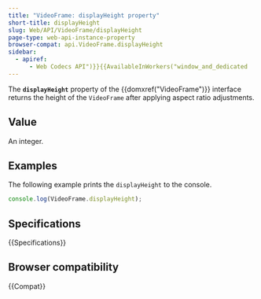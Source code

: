 ```yaml
---
title: "VideoFrame: displayHeight property"
short-title: displayHeight
slug: Web/API/VideoFrame/displayHeight
page-type: web-api-instance-property
browser-compat: api.VideoFrame.displayHeight
sidebar:
  - apiref:
      - Web Codecs API")}}{{AvailableInWorkers("window_and_dedicated
---
```


The **`displayHeight`** property of the {{domxref("VideoFrame")}} interface returns the height of the `VideoFrame` after applying aspect ratio adjustments.

## Value

An integer.

## Examples

The following example prints the `displayHeight` to the console.

```js
console.log(VideoFrame.displayHeight);
```

## Specifications

{{Specifications}}

## Browser compatibility

{{Compat}}
